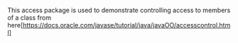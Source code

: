 This access package is used to demonstrate controlling access 
to members of a class from here[https://docs.oracle.com/javase/tutorial/java/javaOO/accesscontrol.html]